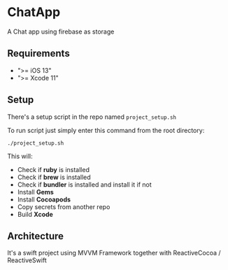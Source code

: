 # ChatApp

A Chat app using firebase as storage

## Requirements

  * ">= iOS 13"
  * ">= Xcode 11"

## Setup

There's a setup script in the repo named `project_setup.sh`

To run script just simply enter this command from the root directory:
```
./project_setup.sh
```

This will:
  * Check if **ruby** is installed
  * Check if **brew** is installed
  * Check if **bundler** is installed and install it if not
  * Install **Gems**
  * Install **Cocoapods**
  * Copy secrets from another repo
  * Build **Xcode**

## Architecture

It's a swift project using MVVM Framework together with ReactiveCocoa /
ReactiveSwift
